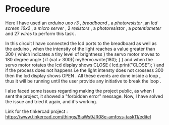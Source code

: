 # Procedure

 Here I have used an  _arduino uno r3_ , _breadboard_ , a _photoresistor_ ,an _lcd screen 16x2_ , a _micro server_ , 2 _resistors_ , a _photoresistor_ , a _potentiometer_ and 27 _wires_ to perform this task .
 
 In this circuit I have connected the lcd ports to the breadboard as well as the arduino , when the intensity of the light reaches a value greater than 300 ( which indicates a tiny level of brightness ) the servo motor moves to 180 degree angle (  if (val > 300){ myServo.write(180); }  ) and when the servo motor rotates the lcd display shows CLOSE ( lcd.print("CLOSE"); ) and if the process does not happens i.e the light intensty does not crossess 300 then the lcd display shows OPEN . All these events are done inside a loop , thus it will be running until the user provide any initiative to break the loop . 

I also faced some issues regarding making the project public, as when I sent the project, it showed a "forbidden error" message. Now, I have solved the issue and tried it again, and it's working. 


Link for the tinkercad project :
https://www.tinkercad.com/things/8iaWs9JR08e-amfoss-task11/editel
